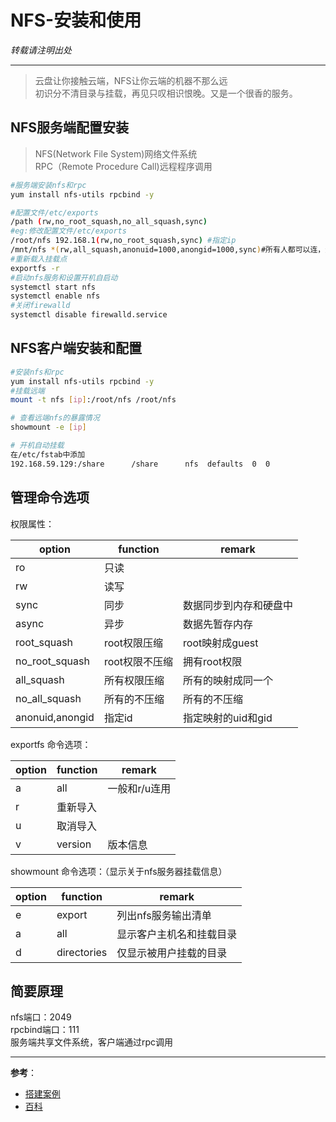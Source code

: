 # NFS-安装和使用

*转载请注明出处*

---
> 云盘让你接触云端，NFS让你云端的机器不那么远  
> 初识分不清目录与挂载，再见只叹相识恨晚。又是一个很香的服务。

## NFS服务端配置安装
> NFS(Network File System)网络文件系统  
> RPC（Remote Procedure Call)远程程序调用
```bash
#服务端安装nfs和rpc
yum install nfs-utils rpcbind -y 

#配置文件/etc/exports
/path (rw,no_root_squash,no_all_squash,sync)
#eg:修改配置文件/etc/exports
/root/nfs 192.168.1(rw,no_root_squash,sync) #指定ip
/mnt/nfs *(rw,all_squash,anonuid=1000,anongid=1000,sync)#所有人都可以连，无权限
#重新载入挂载点
exportfs -r
#启动nfs服务和设置开机自启动
systemctl start nfs
systemctl enable nfs
#关闭firewalld
systemctl disable firewalld.service
```
## NFS客户端安装和配置
```bash
#安装nfs和rpc
yum install nfs-utils rpcbind -y
#挂载远端
mount -t nfs [ip]:/root/nfs /root/nfs

# 查看远端nfs的暴露情况
showmount -e [ip]

# 开机自动挂载
在/etc/fstab中添加
192.168.59.129:/share      /share      nfs  defaults  0  0

```

## 管理命令选项
权限属性：

| option          | function       | remark                 |
|-----------------|----------------|------------------------|
| ro              | 只读           |                        |
| rw              | 读写           |                        |
| sync            | 同步           | 数据同步到内存和硬盘中 |
| async           | 异步           | 数据先暂存内存         |
| root_squash     | root权限压缩   | root映射成guest        |
| no_root_squash  | root权限不压缩 | 拥有root权限           |
| all_squash      | 所有权限压缩   | 所有的映射成同一个     |
| no_all_squash   | 所有的不压缩   | 所有的不压缩           |
| anonuid,anongid | 指定id         | 指定映射的uid和gid     |

exportfs 命令选项：

| option | function | remark        |
|--------|----------|---------------|
| a      | all      | 一般和r/u连用 | 
| r      | 重新导入 |               |
| u      | 取消导入 |               |
| v      | version  | 版本信息      |

showmount 命令选项：（显示关于nfs服务器挂载信息）

| option | function    | remark                   |
|--------|-------------|--------------------------|
| e      | export      | 列出nfs服务输出清单      |
| a      | all         | 显示客户主机名和挂载目录 |
| d      | directories | 仅显示被用户挂载的目录   |


## 简要原理

nfs端口：2049  
rpcbind端口：111  
服务端共享文件系统，客户端通过rpc调用  

---
**参考**：
- [搭建案例](https://www.cnblogs.com/whych/p/9196537.html#:~:text=NFS%E6%9C%AC%E8%BA%AB%E7%9A%84%E6%9C%8D%E5%8A%A1%E5%B9%B6%E6%B2%A1%E6%9C%89%E6%8F%90%E4%BE%9B%E6%95%B0%E6%8D%AE%E4%BC%A0%E9%80%92%E7%9A%84%E5%8D%8F%E8%AE%AE%EF%BC%8C%E8%80%8C%E6%98%AF%E9%80%9A%E8%BF%87%E4%BD%BF%E7%94%A8RPC%EF%BC%88%E8%BF%9C%E7%A8%8B%E8%BF%87%E7%A8%8B%E8%B0%83%E7%94%A8%20Remote%20Procedure%20Call%EF%BC%89%E6%9D%A5%E5%AE%9E%E7%8E%B0%E3%80%82,%E5%BD%93NFS%E5%90%AF%E5%8A%A8%E5%90%8E%EF%BC%8C%E4%BC%9A%E9%9A%8F%E6%9C%BA%E7%9A%84%E4%BD%BF%E7%94%A8%E4%B8%80%E4%BA%9B%E7%AB%AF%E5%8F%A3%EF%BC%8CNFS%E5%B0%B1%E4%BC%9A%E5%90%91RPC%E5%8E%BB%E6%B3%A8%E5%86%8C%E8%BF%99%E4%BA%9B%E7%AB%AF%E5%8F%A3%E3%80%82%20RPC%E5%B0%B1%E4%BC%9A%E8%AE%B0%E5%BD%95%E4%B8%8B%E8%BF%99%E4%BA%9B%E7%AB%AF%E5%8F%A3%EF%BC%8CRPC%E4%BC%9A%E5%BC%80%E5%90%AF111%E7%AB%AF%E5%8F%A3%E3%80%82%20%E9%80%9A%E8%BF%87client%E7%AB%AF%E5%92%8Csever%E7%AB%AF%E7%AB%AF%E5%8F%A3%E7%9A%84%E8%BF%9E%E6%8E%A5%E6%9D%A5%E8%BF%9B%E8%A1%8C%E6%95%B0%E6%8D%AE%E7%9A%84%E4%BC%A0%E8%BE%93%E3%80%82%20%E5%9C%A8%E5%90%AF%E5%8A%A8nfs%E4%B9%8B%E5%89%8D%EF%BC%8C%E9%A6%96%E5%85%88%E8%A6%81%E7%A1%AE%E4%BF%9Drpc%E6%9C%8D%E5%8A%A1%E5%90%AF%E5%8A%A8%E3%80%82)
- [百科](https://baike.baidu.com/item/%E7%BD%91%E7%BB%9C%E6%96%87%E4%BB%B6%E7%B3%BB%E7%BB%9F/9719420)
